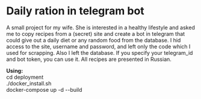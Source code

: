 # Daily ration in telegram bot
A small project for my wife. She is interested in a healthy lifestyle and asked me to copy recipes from a (secret) site and create a bot in telegram that could give out a daily diet or any random food from the database. I hid access to the site, username and password, and left only the code which I used for scrapping. Also I left the database. If you specify your telegram_id and bot token, you can use it. All recipes are presented in Russian.

<strong>Using:</strong><br />
cd deployment<br />
./docker_install.sh<br />
docker-compose up -d --build
